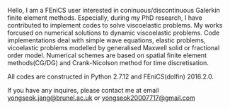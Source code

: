 Hello, I am a FEniCS user interested in coninuous/discontinuous Galerkin finite element methods.
Especially, during my PhD research, I have contributed to implement codes to solve viscoelastic problems.
My works forcused on numerical solutions to dynamic viscoelastic problems.
Code implementations deal with simple wave equations, elastic problems, vicoelastic problems modelled by generalised Maxwell solid or fractional order model.
Numerical schemes are based on spatial finite element methods(CG/DG) and Crank-Nicolson method for time discretisation.

All codes are constructed in Python 2.7.12 and FEniCS(dolfin) 2016.2.0.

If you have any inquires, please contact me at email yongseok.jang@brunel.ac.uk or yongseok20007717@gmail.com
